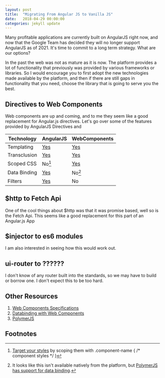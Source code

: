 ```yaml
---
layout: post
title:  "Migrating From Angular JS to Vanilla JS"
date:   2018-04-29 00:00:00
categories: jekyll update
---
```


Many profitable applications are currently built on AngularJS right now, and now that the Google Team has decided they will no longer support AngularJS as of 2021.  It's time to commit to a long term strategy.  What are our options?

In the past the web was not as mature as it is now.  The platform provides a lot of functionality that previously was provided by various frameworks or libraries.  So I would encourage you to first adopt the new technologies made available by the platform, and then if there are still gaps in functionality that you need, choose the library that is going to serve you the best.

## Directives to Web Components

Web components are up and coming, and to me they seem like a good replacement
for Angular.js directives.  Let's go over some of the features provided by AngularJS Directives and

| Technology   | AngularJS |  WebComponents |
|--------------|-----------|----------------|
| Templating   | [Yes](https://docs.angularjs.org/guide/templates)               | [Yes](https://developer.mozilla.org/en-US/docs/Web/HTML/Element/template) |
| Transclusion | [Yes](https://docs.angularjs.org/api/ng/directive/ngTransclude) | [Yes](https://developer.mozilla.org/en-US/docs/Web/HTML/Element/slot) |
| Scoped CSS   | No[^1]                                                          | [Yes](https://developers.google.com/web/fundamentals/web-components/shadowdom) |
| Data Binding | [Yes](https://docs.angularjs.org/guide/databinding)             | No[^2] |
| Filters      | [Yes](https://docs.angularjs.org/guide/databinding)             | No     |

## $http to Fetch Api

One of the cool things about $http was that it was promise based, well so is the
Fetch Api.  This seems like a good replacement for this part of an Angular.js
App

## $injector to es6 modules
I am also interested in seeing how this would work out.

## ui-router to ??????
I don't know of any router built into the standards, so we may have to build or
borrow one. I don't expect this to be too hard.

## Other Resources

 1. [Web Components Specifications](https://github.com/w3c/webcomponents/issues)
 2. [Databinding with Web Components](https://docs.google.com/document/d/1kpuR512G1b0D8egl9245OHaG0cFh0ST0ekhD_g8sxtI)
 3. [PolymerJS]()

## Footnotes

[^1]: [Target your styles](https://www.reddit.com/r/angularjs/comments/4ek4j2/ask_reddit_css_scoping_with_angular_15_components/d20umtu/) by scoping them with .component-name { /* component styles */ }


[^2]: It looks like this isn't available natively from the platform, but [PolymerJS has support for data binding](https://www.polymer-project.org/2.0/docs/devguide/data-system).






 <!-- 1. We can migrate to a new framework.  I would advise against it.
 2. We can replace what AngularJS provides with various libraries, this is better, but not ideal.
 3. We can adopt the Web Standards that are available now,

I would recommend against trying to migrate to a new framework.  This is a philosophical discussion we can have at

## Upgrade/Migrate to Framework XYZ
I don't recommend this option.  I would recommend staying away from frameworks,  I would instead suggest migrating to VanillaJS technologies.

## Migrating from AngularJS to VanillaJs

One of the things I am interested in right now is exploring current and upcoming
web standards that can be used to migrate away from AngularJS. -->
